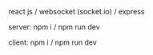 react js / websocket (socket.io) / express

server: npm i / npm run dev

client: npm i / npm run dev
